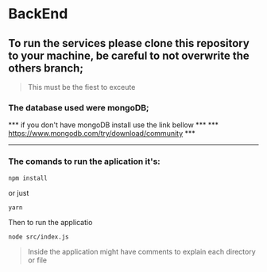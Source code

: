 # BackEnd

## To run the services please clone this repository to your machine, be careful to not overwrite the others branch;
> This must be the fiest to exceute

### The database used were mongoDB;
*** if you don't have mongoDB install use the link bellow ***
*** https://www.mongodb.com/try/download/community ***

---

### The comands to run the aplication it's:
```
npm install
```
or just
```
yarn 
```
Then to run the applicatio
```
node src/index.js
```

> Inside the application might have comments to explain each directory or file
